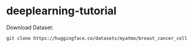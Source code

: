 # deeplearning-tutorial

Download Dataset:
```
git clone https://huggingface.co/datasets/myatmo/breast_cancer_cell
```
